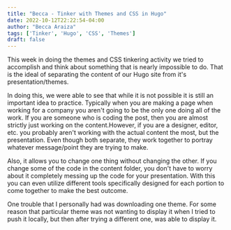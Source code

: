 ```yaml
---
title: "Becca - Tinker with Themes and CSS in Hugo"
date: 2022-10-12T22:22:54-04:00
author: "Becca Araiza"
tags: ['Tinker', 'Hugo', 'CSS', 'Themes']
draft: false
---
```

This week in doing the themes and CSS tinkering activity we tried to accomplish and think about something that is nearly impossible to do. That is the ideal of separating the content of our Hugo site from it's presentation/themes.

In doing this, we were able to see that while it is not possible it is still an important idea to practice. Typically when you are making a page when working for a company you aren't going to be the only one doing all of the work. If you are someone who is coding the post, then you are almost strictly just working on the content.However, if you are a designer, editor, etc. you probably aren't working with the actual content the most, but the presentation. Even though both separate, they work together to portray whatever message/point they are trying to make.

Also, it allows you to change one thing without changing the other. If you change some of the code in the content folder, you don't have to worry about it completely messing up the code for your presentation. With this you can even utilize different tools specifically designed for each portion to come together to make the best outcome.

One trouble that I personally had was downloading one theme. For some reason that particular theme was not wanting to display it when I tried to push it locally, but then after trying a different one, was able to display it.
